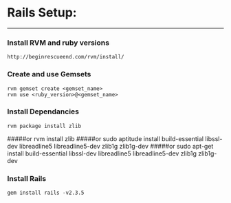#  Rails Setup:
***

### Install RVM and ruby versions 
    http://beginrescueend.com/rvm/install/

### Create and use Gemsets
    rvm gemset create <gemset_name>
    rvm use <ruby_version>@<gemset_name>

### Install Dependancies
    rvm package install zlib
#####or
    rvm install zlib
#####or
    sudo aptitude install build-essential libssl-dev libreadline5 libreadline5-dev zlib1g zlib1g-dev
#####or
    sudo apt-get install build-essential libssl-dev libreadline5 libreadline5-dev zlib1g zlib1g-dev 
 
### Install Rails
    gem install rails -v2.3.5
